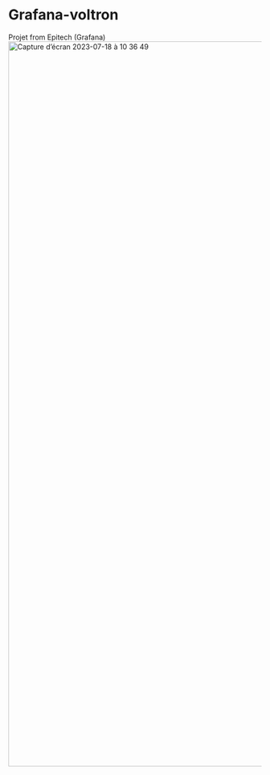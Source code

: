# Grafana-voltron
Projet from Epitech (Grafana)
<img width="1440" alt="Capture d’écran 2023-07-18 à 10 36 49" src="https://github.com/TaviotBaptiste/Grafana-voltron/assets/30879857/ce0b9264-b89d-43b9-914c-c73a9fadc0e3">
